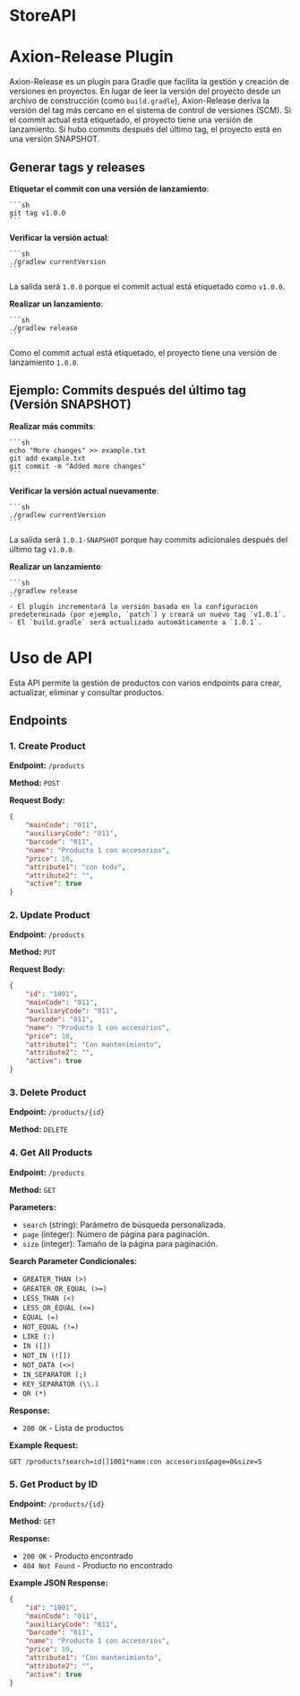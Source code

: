 # StoreAPI

# Axion-Release Plugin

Axion-Release es un plugin para Gradle que facilita la gestión y creación de versiones en proyectos. En lugar de leer la versión del proyecto desde un archivo de construcción (como `build.gradle`), Axion-Release deriva la versión del tag más cercano en el sistema de control de versiones (SCM). Si el commit actual está etiquetado, el proyecto tiene una versión de lanzamiento. Si hubo commits después del último tag, el proyecto está en una versión SNAPSHOT.

## Generar tags y releases
**Etiquetar el commit con una versión de lanzamiento**:

    ```sh
    git tag v1.0.0
    ```
**Verificar la versión actual**:

    ```sh
    ./gradlew currentVersion
    ```
   La salida será `1.0.0` porque el commit actual está etiquetado como `v1.0.0`.

**Realizar un lanzamiento**:

    ```sh
    ./gradlew release
    ```
   Como el commit actual está etiquetado, el proyecto tiene una versión de lanzamiento `1.0.0`.

## Ejemplo: Commits después del último tag (Versión SNAPSHOT)

**Realizar más commits**:

    ```sh
    echo "More changes" >> example.txt
    git add example.txt
    git commit -m "Added more changes"
    ```

**Verificar la versión actual nuevamente**:

    ```sh
    ./gradlew currentVersion
    ```
   La salida será `1.0.1-SNAPSHOT` porque hay commits adicionales después del último tag `v1.0.0`.

**Realizar un lanzamiento**:

    ```sh
    ./gradlew release
    ```
    - El plugin incrementará la versión basada en la configuración predeterminada (por ejemplo, `patch`) y creará un nuevo tag `v1.0.1`.
    - El `build.gradle` será actualizado automáticamente a `1.0.1`.

# Uso de API

Esta API permite la gestión de productos con varios endpoints para crear, actualizar, eliminar y consultar productos.

## Endpoints

### 1. Create Product

**Endpoint:** `/products`

**Method:** `POST`

**Request Body:**
```json
{
    "mainCode": "011",
    "auxiliaryCode": "011",
    "barcode": "011",
    "name": "Producto 1 con accesorios",
    "price": 10,
    "attribute1": "con todo",
    "attribute2": "",
    "active": true
}
```
### 2. Update Product

**Endpoint:** `/products`

**Method:** `PUT`

**Request Body:**
```json
{
    "id": "1001",
    "mainCode": "011",
    "auxiliaryCode": "011",
    "barcode": "011",
    "name": "Producto 1 con accesorios",
    "price": 10,
    "attribute1": "Con mantenimiento",
    "attribute2": "",
    "active": true
}
```
### 3. Delete Product

**Endpoint:** `/products/{id}`

**Method:** `DELETE`

### 4. Get All Products

**Endpoint:** `/products`

**Method:** `GET`

**Parameters:**

- `search` (string): Parámetro de búsqueda personalizada.
- `page` (integer): Número de página para paginación.
- `size` (integer): Tamaño de la página para paginación.

**Search Parameter Condicionales:**

- `GREATER_THAN (>)`
- `GREATER_OR_EQUAL (>=)`
- `LESS_THAN (<)`
- `LESS_OR_EQUAL (<=)`
- `EQUAL (=)`
- `NOT_EQUAL (!=)`
- `LIKE (:)`
- `IN ([])`
- `NOT_IN (![])`
- `NOT_DATA (<>)`
- `IN_SEPARATOR (;)`
- `KEY_SEPARATOR (\\.)`
- `OR (*)`

**Response:**

- `200 OK` - Lista de productos

**Example Request:**
```http
GET /products?search=id[]1001*name:con accesorios&page=0&size=5
```

### 5. Get Product by ID

**Endpoint:** `/products/{id}`

**Method:** `GET`

**Response:**

- `200 OK` - Producto encontrado
- `404 Not Found` - Producto no encontrado

**Example JSON Response:**
```json
{
    "id": "1001",
    "mainCode": "011",
    "auxiliaryCode": "011",
    "barcode": "011",
    "name": "Producto 1 con accesorios",
    "price": 10,
    "attribute1": "Con mantenimiento",
    "attribute2": "",
    "active": true
}
```


